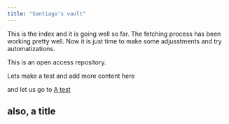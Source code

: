 ```yaml
---
title: "Santiago's vault"
---
```

This is the index and it is going well so far. The fetching process has been working pretty well. Now it is just time to make some adjusstments and try automatizations.

This is an open access repository.

Lets make a test and add more content here

and let us go to [A test](content/notes/A%20test.md)

## also, a title ##
